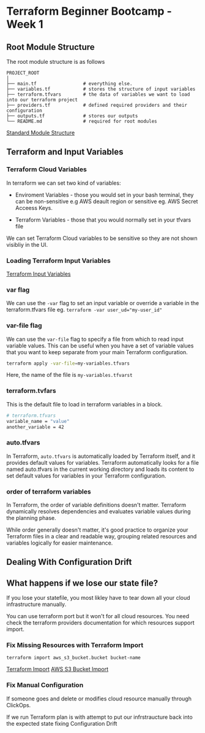 
# Terraform Beginner Bootcamp - Week 1

## Root Module Structure
The root module structure is as follows
```
PROJECT_ROOT
│
├── main.tf                 # everything else.
├── variables.tf            # stores the structure of input variables
├── terraform.tfvars        # the data of variables we want to load into our terraform project
├── providers.tf            # defined required providers and their configuration
├── outputs.tf              # stores our outputs
└── README.md               # required for root modules
```
[Standard Module Structure](https://developer.hashicorp.com/terraform/language/modules/develop/structure)

## Terraform and Input Variables

### Terraform Cloud Variables

In terraform we can set two kind of variables:
- Enviroment Variables - those you would set in your bash terminal, they can be non-sensitive e.g AWS deault region or sensitive eg. AWS Secret Acceess Keys.

- Terraform Variables - those that you would normally set in your tfvars file

We can set Terraform Cloud variables to be sensitive so they are not shown visibliy in the UI.

### Loading Terraform Input Variables

[Terraform Input Variables](https://developer.hashicorp.com/terraform/language/values/variables)

### var flag
We can use the `-var` flag to set an input variable or override a variable in the terraform.tfvars file eg. `terraform -var user_ud="my-user_id"`

### var-file flag
We can use the `var-file` flag to specify a file from which to read input variable values. This can be useful when you have a set of variable values that you want to keep separate from your main Terraform configuration.
```sh
terraform apply -var-file=my-variables.tfvars
```
Here, the name of the file is `my-variables.tfvarst`

### terraform.tvfars

This is the default file to load in terraform variables in a block.
```sh
# terraform.tfvars
variable_name = "value"
another_variable = 42

```

### auto.tfvars

In Terraform, `auto.tfvars` is automatically loaded by Terraform itself, and it provides default values for variables. Terraform automatically looks for a file named auto.tfvars in the current working directory and loads its content to set default values for variables in your Terraform configuration.

### order of terraform variables
In Terraform, the order of variable definitions doesn't matter. Terraform dynamically resolves dependencies and evaluates variable values during the planning phase.

While order generally doesn't matter, it's good practice to organize your Terraform files in a clear and readable way, grouping related resources and variables logically for easier maintenance.

## Dealing With Configuration Drift

## What happens if we lose our state file?

If you lose your statefile, you most likley have to tear down all your cloud infrastructure manually.

You can use terraform port but it won't for all cloud resources. You need check the terraform providers documentation for which resources support import.

### Fix Missing Resources with Terraform Import

`terraform import aws_s3_bucket.bucket bucket-name`

[Terraform Import](https://developer.hashicorp.com/terraform/cli/import)
[AWS S3 Bucket Import](https://registry.terraform.io/providers/hashicorp/aws/latest/docs/resources/s3_bucket#import)

### Fix Manual Configuration

If someone goes and delete or modifies cloud resource manually through ClickOps. 

If we run Terraform plan is with attempt to put our infrstraucture back into the expected state fixing Configuration Drift

